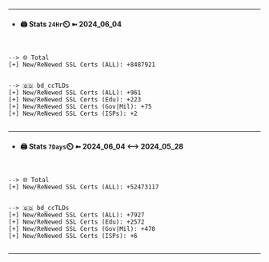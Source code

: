 

---
- #### 🖨️ **Stats** `24Hr`⏲️ ➼ 2024_06_04
```console


--> 🌐 Total
[+] New/ReNewed SSL Certs (ALL): +8487921


--> 🇧🇩 bd_ccTLDs
[+] New/ReNewed SSL Certs (ALL): +961
[+] New/ReNewed SSL Certs (Edu): +223
[+] New/ReNewed SSL Certs (Gov|Mil): +75
[+] New/ReNewed SSL Certs (ISPs): +2


```

---
- #### 🖨️ **Stats** `7Days`⏲️ ➼ 2024_06_04 <--> 2024_05_28
```console


--> 🌐 Total
[+] New/ReNewed SSL Certs (ALL): +52473117


--> 🇧🇩 bd_ccTLDs
[+] New/ReNewed SSL Certs (ALL): +7927
[+] New/ReNewed SSL Certs (Edu): +2572
[+] New/ReNewed SSL Certs (Gov|Mil): +470
[+] New/ReNewed SSL Certs (ISPs): +6


```

---

